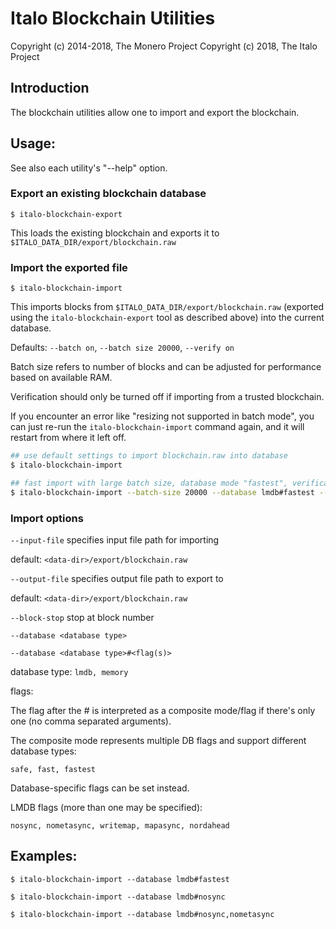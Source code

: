 # Italo Blockchain Utilities

Copyright (c) 2014-2018, The Monero Project
Copyright (c)      2018, The Italo Project

## Introduction

The blockchain utilities allow one to import and export the blockchain.

## Usage:

See also each utility's "--help" option.

### Export an existing blockchain database

`$ italo-blockchain-export`

This loads the existing blockchain and exports it to `$ITALO_DATA_DIR/export/blockchain.raw`

### Import the exported file

`$ italo-blockchain-import`

This imports blocks from `$ITALO_DATA_DIR/export/blockchain.raw` (exported using the
`italo-blockchain-export` tool as described above) into the current database.

Defaults: `--batch on`, `--batch size 20000`, `--verify on`

Batch size refers to number of blocks and can be adjusted for performance based on available RAM.

Verification should only be turned off if importing from a trusted blockchain.

If you encounter an error like "resizing not supported in batch mode", you can just re-run
the `italo-blockchain-import` command again, and it will restart from where it left off.

```bash
## use default settings to import blockchain.raw into database
$ italo-blockchain-import

## fast import with large batch size, database mode "fastest", verification off
$ italo-blockchain-import --batch-size 20000 --database lmdb#fastest --verify off

```

### Import options

`--input-file`
specifies input file path for importing

default: `<data-dir>/export/blockchain.raw`

`--output-file`
specifies output file path to export to

default: `<data-dir>/export/blockchain.raw`

`--block-stop`
stop at block number

`--database <database type>`

`--database <database type>#<flag(s)>`

database type: `lmdb, memory`

flags:

The flag after the # is interpreted as a composite mode/flag if there's only
one (no comma separated arguments).

The composite mode represents multiple DB flags and support different database types:

`safe, fast, fastest`

Database-specific flags can be set instead.

LMDB flags (more than one may be specified):

`nosync, nometasync, writemap, mapasync, nordahead`

## Examples:

```
$ italo-blockchain-import --database lmdb#fastest

$ italo-blockchain-import --database lmdb#nosync

$ italo-blockchain-import --database lmdb#nosync,nometasync
```
